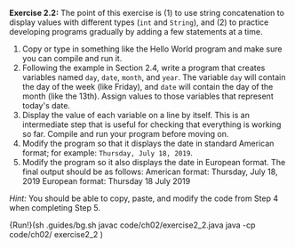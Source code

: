 **Exercise 2.2:**
The point of this exercise is (1) to use string concatenation to display values with different types (`int` and `String`), and (2) to practice developing programs gradually by adding a few statements at a time.



1. Copy or type in something like the Hello World program and make sure you can compile and run it.
1. Following the example in Section 2.4, write a program that creates variables named `day`, `date`, `month`, and `year`. The variable `day` will contain the day of the week (like Friday), and `date` will contain the day of the month (like the 13th). Assign values to those variables that represent today's date.
1. Display the value of each variable on a line by itself. This is an intermediate step that is useful for checking that everything is working so far. Compile and run your program before moving on.
1. Modify the program so that it displays the date in standard American format; for example: `Thursday, July 18, 2019`.
1. Modify the program so it also displays the date in European format. The final output should be as follows: American format: Thursday, July 18, 2019 European format: Thursday 18 July 2019




*Hint:* You should be able to copy, paste, and modify the code from Step 4 when completing Step 5.

{Run!}(sh .guides/bg.sh javac code/ch02/exercise2_2.java java -cp code/ch02/ exercise2_2 )